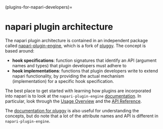(plugins-for-napari-developers)=

# napari plugin architecture

The napari plugin architecture is contained in an independent package called [napari-plugin-engine](https://github.com/napari/napari-plugin-engine), which
is a fork of [pluggy](https://github.com/pytest-dev/pluggy).  The concept is
based around:

- **hook specifications**: function signatures that identify an API (argument
  names and types) that plugin developers must adhere to
- **hook implementations**: functions that plugin developers write to extend
  napari functionality, by providing the actual mechanism (implementation) for
  a specific hook specification.

The best place to get started with learning how plugins are incorporated into
napari is to look at the `napari-plugin-engine` [documentation](https://napari-plugin-engine.readthedocs.io/en/latest/).  In particular,
look through the [Usage Overview](https://napari-plugin-engine.readthedocs.io/en/latest/usage.html) and the
[API Reference](https://napari-plugin-engine.readthedocs.io/en/latest/api.html).

The [documentation for pluggy](https://pluggy.readthedocs.io/en/latest/) is
also useful for understanding the concepts, but do note that a lot of the
attribute names and API is different in `napari-plugin-engine`.